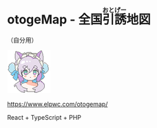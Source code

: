# otogeMap - 全国<ruby>引誘<rp>(</rp><rt>おとげー</rt><rp>)</rp></ruby>地図

（自分用）

![alt salt-chan](./src/resources/icons/salt.png)

<https://www.elpwc.com/otogemap/>

React + TypeScript + PHP
